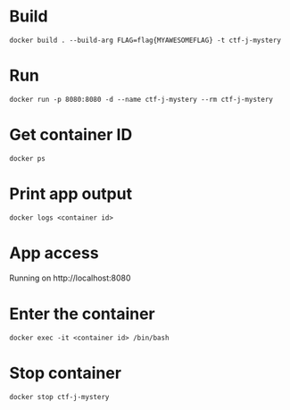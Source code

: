 # Build

```
docker build . --build-arg FLAG=flag{MYAWESOMEFLAG} -t ctf-j-mystery
```

# Run
```
docker run -p 8080:8080 -d --name ctf-j-mystery --rm ctf-j-mystery
```

# Get container ID
```
docker ps
```

# Print app output
```
docker logs <container id>
```

# App access
Running on http://localhost:8080

# Enter the container
```
docker exec -it <container id> /bin/bash
```

# Stop container
```
docker stop ctf-j-mystery
```
